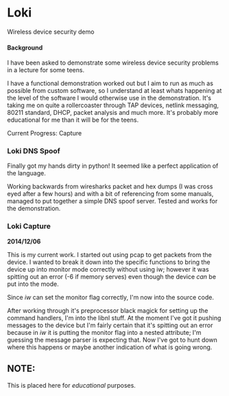 # Loki

Wireless device security demo

#### Background

I have been asked to demonstrate some wireless device security problems in a lecture for some teens.

I have a functional demonstration worked out but I aim to run as much as possible from custom software, so I understand at least whats happening at the level of the software I would otherwise use in the demonstration. It's taking me on quite a rollercoaster through TAP devices, netlink messaging, 80211 standard, DHCP, packet analysis and much more. It's probably more educational for me than it will be for the teens.

Current Progress: Capture

### Loki DNS Spoof

Finally got my hands dirty in python! It seemed like a perfect application of the language.

Working backwards from wiresharks packet and hex dumps (I was cross eyed after a few hours) and with a bit of referencing from some manuals, managed to put together a simple DNS spoof server. Tested and works for the demonstration.


### Loki Capture

**2014/12/06**

This is my current work. I started out using pcap to get packets from the device. I wanted to break it down into the specific functions to bring the device up into monitor mode correctly without using iw; however it was spitting out an error (-6 if memory serves) even though the device *can* be put into the mode.

Since *iw* can set the monitor flag correctly, I'm now into the source code.

After working through it's preprocessor black magick for setting up the command handlers, I'm into the libnl stuff. At the moment I've got it pushing messages to the device but I'm fairly certain that it's spitting out an error because in *iw* it is putting the monitor flag into a nested attribute; I'm guessing the message parser is expecting that. Now I've got to hunt down where this happens or maybe another indication of what is going wrong.


## NOTE: ##

This is placed here for *educational* purposes.